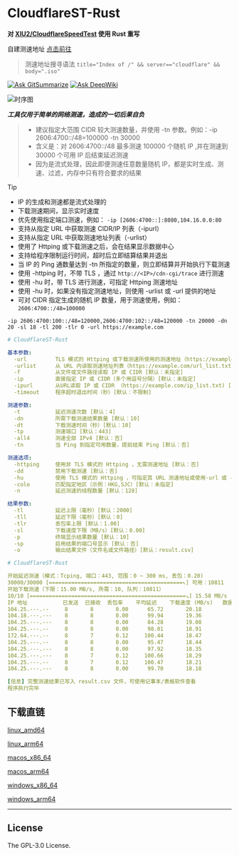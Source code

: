 # CloudflareST-Rust

**对 [XIU2/CloudflareSpeedTest](https://github.com/XIU2/CloudflareSpeedTest) 使用 Rust 重写**

自建测速地址 [点击前往](https://github.com/GuangYu-yu/CF-Workers-SpeedTestURL)
> 测速地址搜寻语法 `title="Index of /" && server=="cloudflare" && body=".iso"`

[![Ask GitSummarize](https://gitsummarize.com/favicon.ico)](https://gitsummarize.com/GuangYu-yu/CloudflareST-Rust) [![Ask DeepWiki](https://deepwiki.com/badge.svg)](https://deepwiki.com/GuangYu-yu/CloudflareST-Rust)

![时序图](https://gitee.com/zhxdcyy/cfurl/raw/master/4ce77970-3d26-4553-90e9-1d15c65da238.png)

***工具仅用于简单的网络测速，造成的一切后果自负***

> - 建议指定大范围 CIDR 较大测速数量，并使用 -tn 参数。例如：-ip 2606:4700::/48=100000 -tn 30000
> - 含义是：对 2606:4700::/48 最多测速 100000 个随机 IP ,并在测速到 30000 个可用 IP 后结束延迟测速
> - 因为是流式处理，因此即便测速任意数量随机 IP，都是实时生成、测速、过滤，内存中只有符合要求的结果

> [!TIP]
> - IP 的生成和测速都是流式处理的
> - 下载测速期间，显示实时速度
> - 优先使用指定端口测速，例如： `-ip [2606:4700::]:8080,104.16.0.0:80`
> - 支持从指定 URL 中获取测速 CIDR/IP 列表（-ipurl）
> - 支持从指定 URL 中获取测速地址列表（-urlist）
> - 使用了 Httping 或下载测速之后，会在结果显示数据中心
> - 支持给程序限制运行时间，超时后立即结算结果并退出
> - 当 IP 的 Ping 通数量达到 -tn 所指定的数量，则立即结算并开始执行下载测速
> - 使用 -httping 时，不带 TLS ，通过 `http://<IP>/cdn-cgi/trace` 进行测速
> - 使用 -hu 时，带 TLS 进行测速，可指定 Httping 测速地址
> - 使用 -hu 时，如果没有指定测速地址，则使用 -urlist 或 -url 提供的地址
> - 可对 CIDR 指定生成的随机 IP 数量，用于测速使用，例如： `2606:4700::/48=100000`

```
-ip 2606:4700:100::/48=120000,2606:4700:102::/48=120000 -tn 20000 -dn 20 -sl 18 -tl 200 -tlr 0 -url https://example.com
```

``` yaml
# CloudflareST-Rust

基本参数:
  -url         TLS 模式的 Httping 或下载测速所使用的测速地址（https://example.com/file）[默认：未指定]
  -urlist      从 URL 内读取测速地址列表（https://example.com/url_list.txt）[默认：未指定]
  -f           从文件或文件路径读取 IP 或 CIDR [默认：未指定]
  -ip          直接指定 IP 或 CIDR（多个用逗号分隔）[默认：未指定]
  -ipurl       从URL读取 IP 或 CIDR （https://example.com/ip_list.txt) [默认：未指定]
  -timeout     程序超时退出时间（秒）[默认：不限制]

测速参数:
  -t           延迟测速次数 [默认：4]
  -dn          所需下载测速结果数量 [默认：10]
  -dt          下载测速时间（秒）[默认：10]
  -tp          测速端口 [默认：443]
  -all4        测速全部 IPv4 [默认：否]
  -tn          当 Ping 到指定可用数量，提前结束 Ping [默认：否]

测速选项:
  -httping     使用非 TLS 模式的 Httping ，无需测速地址 [默认：否]
  -dd          禁用下载测速 [默认：否]
  -hu          使用 TLS 模式的 Httping ，可指定其 URL 测速地址或使用-url 或 -urlist 指定 [默认：否]
  -colo        匹配指定地区（示例：HKG,SJC）[默认：未指定]
  -n           延迟测速的线程数量 [默认：128]

结果参数:
  -tl          延迟上限（毫秒）[默认：2000]
  -tll         延迟下限（毫秒）[默认：0]
  -tlr         丢包率上限 [默认：1.00]
  -sl          下载速度下限（MB/s）[默认：0.00]
  -p           终端显示结果数量 [默认：10]
  -sp          启用结果的端口号显示 [默认：否]
  -o           输出结果文件（文件名或文件路径）[默认：result.csv]
```

``` yaml
# CloudflareST-Rust

开始延迟测速（模式：Tcping, 端口：443, 范围：0 ~ 300 ms, 丢包：0.20)
30000/30000 [==========================================↖] 可用：10811
开始下载测速（下限：15.00 MB/s, 所需：10, 队列：10811）
10/10 [=================================================↘] 15.58 MB/s
IP 地址           已发送  已接收  丢包率    平均延迟    下载速度 (MB/s)   数据中心
104.25.---.--     8       8       0.00      65.72       20.18              LAX
104.18.---.---    8       8       0.00      99.94       19.36              SJC
104.25.---.---    8       8       0.00      84.28       19.08              LAX
104.25.---.--     8       8       0.00      98.01       18.91              LAX
172.64.---.--     8       7       0.12     100.44       18.47              LAX
104.25.---.--     8       8       0.00      95.47       18.44              FRA
104.25.---.---    8       8       0.00      97.92       18.35              LAX
104.25.---.---    8       7       0.12     100.66       18.29              LAX
104.25.---.--     8       7       0.12     100.47       18.21              FRA
104.25.---.---    8       8       0.00      99.70       18.18              FRA

[信息] 完整测速结果已写入 result.csv 文件，可使用记事本/表格软件查看
程序执行完毕
```

## 下载直链

[linux_amd64](https://raw.githubusercontent.com/GuangYu-yu/CloudflareST-Rust/refs/heads/main/binaries/linux_amd64/CloudflareST-Rust)

[linux_arm64](https://raw.githubusercontent.com/GuangYu-yu/CloudflareST-Rust/refs/heads/main/binaries/linux_arm64/CloudflareST-Rust)

[macos_x86_64](https://raw.githubusercontent.com/GuangYu-yu/CloudflareST-Rust/refs/heads/main/binaries/macos_x86_64/CloudflareST-Rust)

[macos_arm64](https://raw.githubusercontent.com/GuangYu-yu/CloudflareST-Rust/refs/heads/main/binaries/macos_arm64/CloudflareST-Rust)

[windows_x86_64](https://raw.githubusercontent.com/GuangYu-yu/CloudflareST-Rust/refs/heads/main/binaries/windows_x86_64/CloudflareST-Rust.exe)

[windows_arm64](https://raw.githubusercontent.com/GuangYu-yu/CloudflareST-Rust/refs/heads/main/binaries/windows_arm64/CloudflareST-Rust.exe)

****

## License

The GPL-3.0 License.
